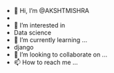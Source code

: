 - 👋 Hi, I’m @AKSHTMISHRA
- 
- 👀 I’m interested in 
- Data science
- 🌱 I’m currently learning ...
- django
- 💞️ I’m looking to collaborate on ...
- 📫 How to reach me ...

<!---
AKSHTMISHRA/AKSHTMISHRA is a ✨ special ✨ repository because its `README.md` (this file) appears on your GitHub profile.
You can click the Preview link to take a look at your changes.
--->
